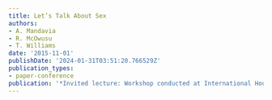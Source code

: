 ```yaml
---
title: Let’s Talk About Sex
authors:
- A. Mandavia
- R. McOwusu
- T. Williams
date: '2015-11-01'
publishDate: '2024-01-31T03:51:20.766529Z'
publication_types:
- paper-conference
publication: '*Invited lecture: Workshop conducted at International House*'
---
```

